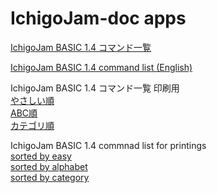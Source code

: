# IchigoJam-doc apps

[IchigoJam BASIC 1.4 コマンド一覧](https://fukuno.jig.jp/app/csv/ichigojam-cmd.html)  

[IchigoJam BASIC 1.4 command list (English)](https://fukuno.jig.jp/app/csv/ichigojam-cmd.html#lang=en)  


IchigoJam BASIC 1.4 コマンド一覧 印刷用  
[やさしい順](https://fukuno.jig.jp/app/csv/ichigojam-cmd-paper.html)  
[ABC順](https://fukuno.jig.jp/app/csv/ichigojam-cmd-paper.html#1)  
[カテゴリ順](https://fukuno.jig.jp/app/csv/ichigojam-cmd-paper.html#3)  

IchigoJam BASIC 1.4 commnad list for printings  
[sorted by easy](https://fukuno.jig.jp/app/csv/ichigojam-cmd-paper.html#0en)  
[sorted by alphabet](https://fukuno.jig.jp/app/csv/ichigojam-cmd-paper.html#1en)  
[sorted by category](https://fukuno.jig.jp/app/csv/ichigojam-cmd-paper.html#3en)  

